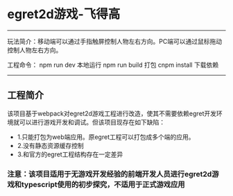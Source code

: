 # egret2d游戏-飞得高

------

玩法简介：移动端可以通过手指触屏控制人物左右方向。PC端可以通过鼠标拖动控制人物左右方向。


工程命令： npm run dev 本地运行 npm run build 打包 cnpm install 下载依赖

------

## 工程简介

该项目基于webpack对egret2d游戏工程进行改造，使其不需要依赖egret开发环境就可以进行游戏开发和调试。但该项目现存在如下缺陷：

- 1.只能打包为web端应用。原egret工程可以打包成多个端的应用。
- 2.没有静态资源缓存控制
- 3.和官方的egret工程结构存在一定差异



### 注意：该项目适用于无游戏开发经验的前端开发人员进行egret2d游戏和typescript使用的初步探究，不适用于正式游戏应用

